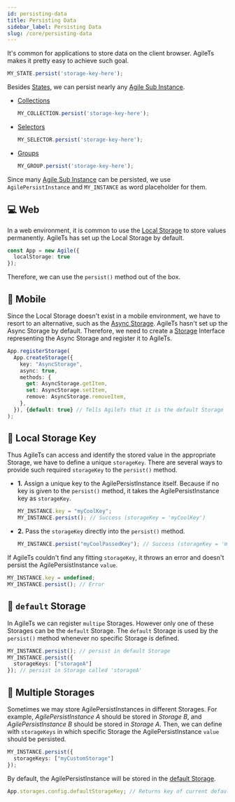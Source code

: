 ```yaml
---
id: persisting-data
title: Persisting Data
sidebar_label: Persisting Data
slug: /core/persisting-data
---
```


It's common for applications to store data on the client browser.
AgileTs makes it pretty easy to achieve such goal.
```ts
MY_STATE.persist('storage-key-here');
```
Besides [States](../state/Introduction.md), we can persist nearly any [Agile Sub Instance](../../../../main/Introduction.md#agile-sub-instance).
- [Collections](../collection/Introduction.md)
  ```ts
  MY_COLLECTION.persist('storage-key-here');
  ```
- [Selectors](../collection/selector/Introduction.md)
  ```ts
  MY_SELECTOR.persist('storage-key-here');
  ```
- [Groups](../collection/group/Introduction.md)
  ```ts
  MY_GROUP.persist('storage-key-here');
  ```
  
Since many [Agile Sub Instance](../../../../main/Introduction.md#agile-sub-instance) can be persisted, 
we use `AgilePersistInstance` and `MY_INSTANCE` as word placeholder for them.

## 💻 Web
In a web environment, it is common to use the [Local Storage](https://www.w3schools.com/html/html5_webstorage.asp) to store values permanently.
AgileTs has set up the Local Storage by default.
```ts {2}
const App = new Agile({
  localStorage: true
});
```
Therefore, we can use the `persist()` method out of the box.

## 📱 Mobile
Since the Local Storage doesn't exist in a mobile environment,
we have to resort to an alternative, such as the [Async Storage](https://reactnative.dev/docs/asyncstorage).
AgileTs hasn't set up the Async Storage by default.
Therefore, we need to create a [Storage](../storage/Introduction.md) Interface representing the Async Storage
and register it to AgileTs.
```ts {3-9}
App.registerStorage(
  App.createStorage({
    key: "AsyncStorage",
    async: true,
    methods: {
      get: AsyncStorage.getItem,
      set: AsyncStorage.setItem,
      remove: AsyncStorage.removeItem,
    },
  }), {default: true} // Tells AgileTs that it is the default Storage
);
```

## 🔑 Local Storage Key
Thus AgileTs can access and identify the stored value in the appropriate Storage,
we have to define a unique `storageKey`.
There are several ways to provide such required `storageKey` to the `persist()` method.

- **1.** Assign a unique key to the AgilePersistInstance itself.
  Because if no key is given to the `persist()` method,
  it takes the AgilePersistInstance key as `storageKey`.
  ```ts {2}
  MY_INSTANCE.key = "myCoolKey";
  MY_INSTANCE.persist(); // Success (storageKey = 'myCoolKey')
  ```
- **2.** Pass the `storageKey` directly into the `persist()` method.
  ```ts {1}
  MY_INSTANCE.persist("myCoolPassedKey"); // Success (storageKey = 'myCoolPassedKey')
  ```

If AgileTs couldn't find any fitting `storageKey`,
it throws an error and doesn't persist the AgilePersistInstance `value`.
```ts {2}
MY_INSTANCE.key = undefined;
MY_INSTANCE.persist(); // Error
```

## 💾 `default` Storage
In AgileTs we can register `multipe` Storages. However only one of these Storages can be the `default` Storage.
The `default` Storage is used by the `persist()` method whenever no specific Storage is defined.
```ts {1}
MY_INSTANCE.persist(); // persist in default Storage
MY_INSTANCE.persist({
  storageKeys: ["storageA"]
}); // persist in Storage called 'storageA'
```

## 📝 Multiple Storages
Sometimes we may store AgilePersistInstances in different Storages.
For example, _AgilePersistInstance A_ should be stored in _Storage B_, and _AgilePersistInstance B_ should be stored in _Storage A_.
Then, we can define with `storageKeys` in which specific Storage the AgilePersistInstance `value` should be persisted.
```ts {2}
MY_INSTANCE.persist({
  storageKeys: ["myCustomStorage"]
});
```
By default, the AgilePersistInstance will be stored in the [default Storage](#-default-storage).
```ts
App.storages.config.defaultStorageKey; // Returns key of current default Storage
```
